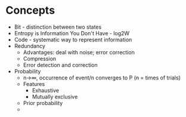 # Concepts
- Bit - distinction between two states
- Entropy is Information You Don't Have - log2W
- Code - systematic way to represent information
- Redundancy
  - Advantages: deal with noise; error correction
  - Compression
  - Error detection and correction
- Probability
  - n->∞, occurrence of event/n converges to P  (n = times of trials)
  - Features
    - Exhaustive
    - Mutually exclusive
  - Prior probability
  - 
